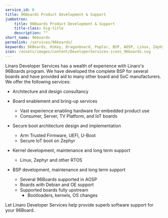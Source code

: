 ```yaml
---
service_id: 6
title: 96Boards Product Development & Support
jumbotron:
    title: 96Boards Product Development & Support
    title-class: big-title
    description: ""
short_name: 96boards
permalink: /services/96boards/
keywords: 96Boards, HiKey, Dragonboard, Poplar, BSP, AOSP, Linux, Zephyr, kernel, bootloader, UEFI, U-Boot, Arm Trusted Firmware
icon: /assets/images/content/DeveloperServices-icons_96boards.svg
---
```

Linaro Developer Services has a wealth of experience with Linaro's 96Boards program.  We have developed the complete BSP for several boards and have provided aid to many other board and SoC manufacturers.  We offer the following services:

- Architecture and design consultancy
- Board enablement and bring-up services
    - Vast experience enabling hardware for embedded product use
    - Consumer, Server, TV Platform, and IoT boards

- Secure boot architecture design and implementation
    - Arm Trusted Firmware, UEFI, U-Boot
    - Secure IoT boot on Zephyr

- Kernel development, maintenance and long term support
    - Linux, Zephyr and other RTOS

- BSP development, maintenance and long term support
    - Several 96Boards supported in AOSP
    - Boards with Debian and OE support
    - Supported boards fully upstream
        - Bootloaders, kernels, OS changes

Let Linaro Developer Services help provide superb software support for your 96Board.
